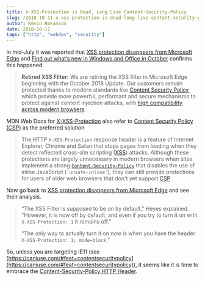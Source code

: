 ```yaml
---
title: X-XSS-Protection is Dead, Long Live Content-Security-Policy
slug: /2018-10-11-x-xss-protection-is-dead-long-live-content-security-policy
author: Kevin Hakanson
date: 2018-10-11
tags: ["http", "webdev", "security"]
---
```

In mid-July it was reported that [XSS protection disappears from Microsoft Edge](https://portswigger.net/daily-swig/xss-protection-disappears-from-microsoft-edge) and [Find out what’s new in Windows and Office in October](https://blogs.windows.com/windowsexperience/2018/10/02/find-out-whats-new-in-windows-and-office-in-october/) confirms this happened.

> **Retired XSS Filter:** We are retiring the XSS filter in Microsoft Edge beginning with the October 2018 Update. Our customers remain protected thanks to modern standards like [Content Security Policy](https://na01.safelinks.protection.outlook.com/?url=https%3A%2F%2Fdeveloper.mozilla.org%2Fen-US%2Fdocs%2FWeb%2FHTTP%2FCSP&data=02%7C01%7C%7C1637778c952e44c3f3d908d623f92679%7C72f988bf86f141af91ab2d7cd011db47%7C1%7C0%7C636735950338487722&sdata=0kd8LS0AikL0iBKIXI0ZEhUhsrdHVeP3ye4k%2FWlJtpA%3D&reserved=0), which provide more powerful, performant and secure mechanisms to protect against content injection attacks, with [high compatibility across modern browsers](https://na01.safelinks.protection.outlook.com/?url=https%3A%2F%2Fcaniuse.com%2F%23search%3Dcontent%2520security%2520policy&data=02%7C01%7C%7C1637778c952e44c3f3d908d623f92679%7C72f988bf86f141af91ab2d7cd011db47%7C1%7C0%7C636735950338487722&sdata=Kev9PTWrQ%2BRxjEgggBqCNJrQjdNnRqXxWHf8vpz29vI%3D&reserved=0).

MDN Web Docs for [X-XSS-Protection](https://developer.mozilla.org/en-US/docs/Web/HTTP/Headers/X-XSS-Protection) also refer to [Content Security Policy (CSP)](https://developer.mozilla.org/en-US/docs/Web/HTTP/CSP) as the preferred solution

> The HTTP `X-XSS-Protection` response header is a feature of Internet Explorer, Chrome and Safari that stops pages from loading when they detect reflected cross-site scripting ([XSS](https://developer.mozilla.org/en-US/docs/Glossary/XSS)) attacks. Although these protections are largely unnecessary in modern browsers when sites implement a strong [`Content-Security-Policy`](https://developer.mozilla.org/en-US/docs/Web/HTTP/Headers/Content-Security-Policy) that disables the use of inline JavaScript (`'unsafe-inline'`), they can still provide protections for users of older web browsers that don't yet support [CSP](https://developer.mozilla.org/en-US/docs/Glossary/CSP).

Now go back to [XSS protection disappears from Microsoft Edge](https://portswigger.net/daily-swig/xss-protection-disappears-from-microsoft-edge) and see their analysis.

> “The XSS Filter is supposed to be on by default,” Heyes explained. “However, it is now off by default, and even if you try to turn it on with `X-XSS-Protection: 1` it remains off.”
>
> “The only way to actually turn it on now is when you have the header `X-XSS-Protection: 1; mode=block`.”

So, unless you are targeting IE11 (see [https://caniuse.com/#feat=contentsecuritypolicy](https://caniuse.com/#feat=contentsecuritypolicy)), it seems like it is time to embrace the [Content-Security-Policy HTTP Header](https://thehub.thomsonreuters.com/docs/DOC-2501378).